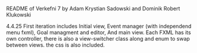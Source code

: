 README of Verkefni 7 by Adam Krystian Sadowski and Dominik Robert Klukowski 

4.4.25
First iteration includes
Initial view,
Event manager (with independend menu fxml),
Goal managment and editor,
And main view.
Each FXML has its own controller, there is also 
a view-switcher class along and enum to swap between views. 
the css is also included. 

